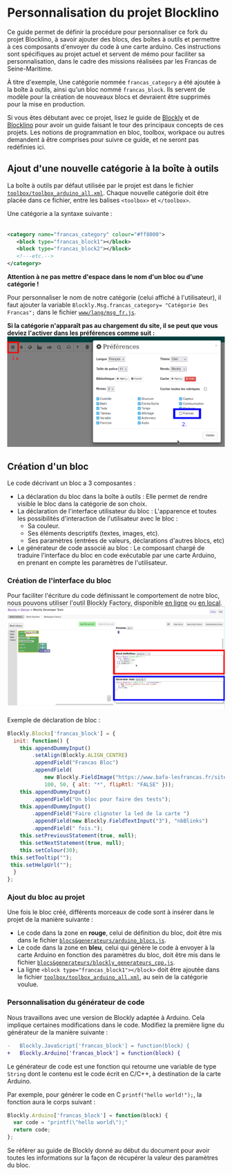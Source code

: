 # Personnalisation du projet Blocklino

Ce guide permet de définir la procédure pour personnaliser ce fork du projet Blocklino, à savoir ajouter des blocs, des
boîtes à outils et permettre à ces composants d'envoyer du code à une carte arduino. Ces instructions sont spécifiques
au projet actuel et servent de mémo pour faciliter sa personnalisation, dans le cadre des missions réalisées par les
Francas de Seine-Maritime.

À titre d'exemple, Une catégorie nommée `francas_category` a été ajoutée à la boîte à outils, ainsi qu'un bloc nommé
`francas_block`. Ils servent de modèle pour la création de nouveaux blocs et devraient être supprimés pour la mise en
production.

Si vous êtes débutant avec ce projet, lisez le guide de [Blockly](https://developers.google.com/blockly/guides/overview)
et de [Blocklino](README.md) pour avoir un guide faisant le tour des principaux concepts de ces projets. Les notions de
programmation en bloc, toolbox, workpace ou autres demandent à être comprises pour suivre ce guide, et ne seront pas
redéfinies ici.

## Ajout d'une nouvelle catégorie à la boîte à outils

La boîte à outils par défaut utilisée par le projet est dans le fichier
[`toolbox/toolbox_arduino_all.xml`](toolbox/toolbox_arduino_all.xml). Chaque nouvelle catégorie doit être placée dans ce
fichier, entre les balises `<toolbox>` et `</toolbox>`.

Une catégorie a la syntaxe suivante :

 ```xml

<category name="francas_category" colour="#ff8000">
    <block type="francas_block1"></block>
    <block type="francas_block2"></block>
    <!---etc.-->
</category>
 ```

**Attention à ne pas mettre d'espace dans le nom d'un bloc ou d'une catégorie !**

Pour personnaliser le nom de notre catégorie (celui affiché à l'utilisateur), il faut ajouter la variable
`Blockly.Msg.francas_category= "Catégorie Des Francas";` dans le fichier [`www/lang/msg_fr.js`](www/lang/msg_fr.js).

**Si la catégorie n'apparaît pas au chargement du site, il se peut que vous deviez l'activer dans les préférences comme
suit :**
![Activation de la catégorie dans les paramètres du site](Screenshot_20211210_160614.png)

## Création d'un bloc

Le code décrivant un bloc a 3 composantes :

- La déclaration du bloc dans la boîte à outils : Elle permet de rendre visible le bloc dans la catégorie de son choix.
- La déclaration de l'interface utilisateur du bloc : L'apparence et toutes les possibilités d'interaction de
  l'utilisateur avec le bloc :
    - Sa couleur.
    - Ses éléments descriptifs (textes, images, etc).
    - Ses paramètres (entrées de valeurs, déclarations d'autres blocs, etc)
- Le générateur de code associé au bloc : Le composant chargé de traduire l'interface du bloc en code exécutable par une
  carte Arduino, en prenant en compte les paramètres de l'utilisateur.

### Création de l'interface du bloc

Pour faciliter l'écriture du code définissant le comportement de notre bloc, nous pouvons utiliser l'outil Blockly
Factory, disponible [en ligne](https://blockly-demo.appspot.com/static/demos/blockfactory/index.html) ou
[en local](www/factory.html).
![](Screenshot_20211209_131412.png)

Exemple de déclaration de bloc :

```js
Blockly.Blocks['francas_block'] = {
  init: function() {
    this.appendDummyInput()
        .setAlign(Blockly.ALIGN_CENTRE)
        .appendField("Francas Bloc")
        .appendField(
            new Blockly.FieldImage("https://www.bafa-lesfrancas.fr/sites/default/files/2017-08/logo-francas_0.png",
            100, 50, { alt: "*", flipRtl: "FALSE" }));
    this.appendDummyInput()
        .appendField("Un bloc pour faire des tests");
    this.appendDummyInput()
        .appendField("Faire clignoter la led de la carte ")
        .appendField(new Blockly.FieldTextInput("3"), "nbBlinks")
        .appendField(" fois.");
    this.setPreviousStatement(true, null);
    this.setNextStatement(true, null);
    this.setColour(30);
 this.setTooltip("");
 this.setHelpUrl("");
  }
};
```

### Ajout du bloc au projet

Une fois le bloc créé, différents morceaux de code sont à insérer dans le projet de la manière suivante :

- Le code dans la zone en **rouge**, celui de définition du bloc, doit être mis dans le fichier
  [`blocs&generateurs/arduino_blocs.js`](blocs&generateurs/arduino_blocs.js).
- Le code dans la zone en **bleu**, celui qui génère le code à envoyer à la carte Arduino en fonction des paramètres du
  bloc, doit être mis dans le fichier
  [`blocs&generateurs/blockly_generateurs_cpp.js`](blocs&generateurs/blockly_generateurs_cpp.js).
- La ligne `<block type="francas_block1"></block>` doit être ajoutée dans le fichier
  [`toolbox/toolbox_arduino_all.xml`](toolbox/toolbox_arduino_all.xml), au sein de la catégorie voulue.

### Personnalisation du générateur de code

Nous travaillons avec une version de Blockly adaptée à Arduino. Cela implique certaines modifications dans le code.
Modifiez la première ligne du générateur de la manière suivante :

```diff
-   Blockly.JavaScript['francas_block'] = function(block) {
+   Blockly.Arduino['francas_block'] = function(block) {
```

Le générateur de code est une fonction qui retourne une variable de type `String` dont le contenu est le code écrit en
C/C++, à destination de la carte Arduino.

Par exemple, pour générer le code en C `printf("hello world!");`, la fonction aura le corps suivant :

```js
Blockly.Arduino['francas_block'] = function(block) {
  var code = "printf(\"hello world\");" 
  return code;
};
```

Se référer au guide de Blockly donné au début du document pour avoir toutes les informations sur la façon de récupérer
la valeur des paramètres du bloc.
